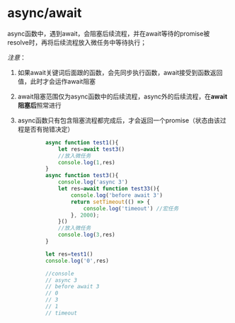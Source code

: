# async/await

async函数中，遇到await，会阻塞后续流程，并在await等待的promise被resolve时，再将后续流程放入微任务中等待执行；

*注意*：

1. 如果await关键词后面跟的函数，会先同步执行函数，await接受到函数返回值，此时才会运作await阻塞

2. await阻塞范围仅为async函数中的后续流程，async外的后续流程，在**await阻塞后**照常进行

3. async函数只有包含阻塞流程都完成后，才会返回一个promise（状态由该过程是否有抛错决定）

```js
            async function test1(){
                let res=await test3()
                //放入微任务
                console.log(1,res)
            }
            async function test3(){
                console.log('async 3')
                let res=await function test33(){
                    console.log('before await 3')
                    return setTimeout(() => {
                        console.log('timeout') //宏任务
                    }, 2000);
                }()
                //放入微任务
                console.log(3,res)
            }

            let res=test1()
            console.log('0',res)

            //console
            // async 3
            // before await 3
            // 0
            // 3
            // 1
            // timeout
```
